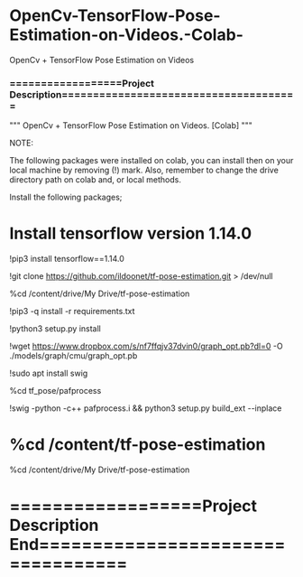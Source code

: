 # OpenCv-TensorFlow-Pose-Estimation-on-Videos.-Colab-
OpenCv + TensorFlow Pose Estimation on Videos

### ==================Project Description======================================
"""
OpenCv + TensorFlow Pose Estimation on Videos. [Colab]
"""

NOTE:

The following packages were installed on colab, you can install then on your 
local machine by removing (!) mark. 
Also, remember to change the drive directory path on colab and, or local methods.

Install the following packages;

# Install tensorflow version 1.14.0

!pip3 install tensorflow==1.14.0

!git clone https://github.com/ildoonet/tf-pose-estimation.git > /dev/null

%cd /content/drive/My Drive/tf-pose-estimation

!pip3 -q install -r requirements.txt

!python3 setup.py install

!wget https://www.dropbox.com/s/nf7ffqjv37dvin0/graph_opt.pb?dl=0 -O ./models/graph/cmu/graph_opt.pb 

!sudo apt install swig

%cd tf_pose/pafprocess

!swig -python -c++ pafprocess.i && python3 setup.py build_ext --inplace

# %cd /content/tf-pose-estimation

%cd /content/drive/My Drive/tf-pose-estimation


# ==================Project Description End==================================
